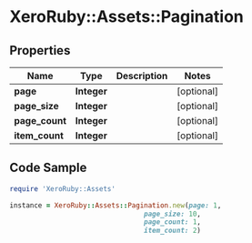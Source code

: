# XeroRuby::Assets::Pagination

## Properties

Name | Type | Description | Notes
------------ | ------------- | ------------- | -------------
**page** | **Integer** |  | [optional] 
**page_size** | **Integer** |  | [optional] 
**page_count** | **Integer** |  | [optional] 
**item_count** | **Integer** |  | [optional] 

## Code Sample

```ruby
require 'XeroRuby::Assets'

instance = XeroRuby::Assets::Pagination.new(page: 1,
                                 page_size: 10,
                                 page_count: 1,
                                 item_count: 2)
```


